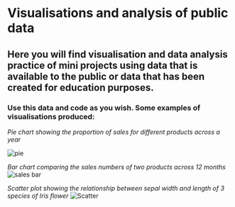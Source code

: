 # Visualisations and analysis of public data

## Here you will find visualisation and data analysis practice of mini projects using data that is available to the public or data that has been created for education purposes. 

### Use this data and code as you wish. Some examples of visualisations produced: 


*Pie chart showing the proportion of sales for different products across a year*

![pie](https://github.com/user-attachments/assets/f814464f-e358-4a34-9e17-8789686652e9)

*Bar chart comparing the sales numbers of two products across 12 months*
![sales bar](https://github.com/user-attachments/assets/bf0be2a6-1eb5-40f8-9ead-82c58dd7ed3a)

*Scatter plot showing the relationship between sepal width and length of 3 species of Iris flower* 
![Scatter](https://github.com/user-attachments/assets/448f0775-ec20-430d-88f5-c5f9427e48fc)



